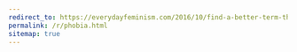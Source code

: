 ```yaml
---
redirect_to: https://everydayfeminism.com/2016/10/find-a-better-term-than-phobia/
permalink: /r/phobia.html
sitemap: true
---
```


